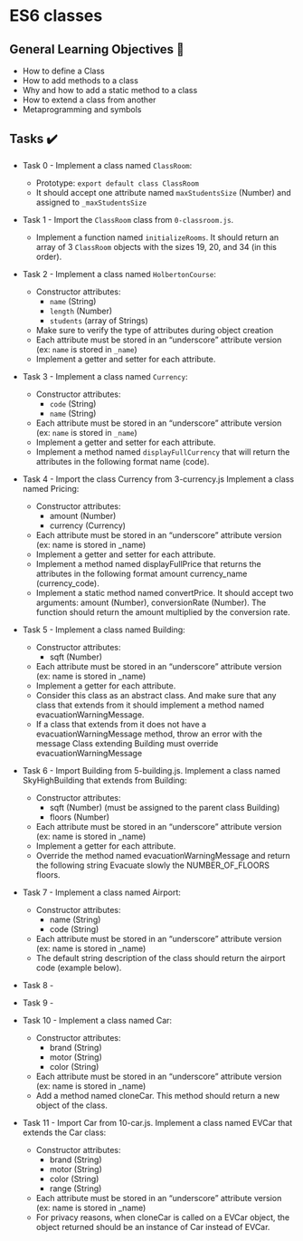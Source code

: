 # ES6 classes

## General Learning Objectives :scroll:

* How to define a Class
* How to add methods to a class
* Why and how to add a static method to a class
* How to extend a class from another
* Metaprogramming and symbols

## Tasks :heavy_check_mark:

* Task 0 - Implement a class named `ClassRoom`:
    - Prototype: `export default class ClassRoom`
    - It should accept one attribute named `maxStudentsSize` (Number) and assigned to `_maxStudentsSize`

* Task 1 - Import the `ClassRoom` class from `0-classroom.js`.
    - Implement a function named `initializeRooms`. It should return an array of 3 `ClassRoom` objects with the sizes 19, 20, and 34 (in this order).

* Task 2 - Implement a class named `HolbertonCourse`:
    - Constructor attributes:
        - `name` (String)
        - `length` (Number)
        - `students` (array of Strings)
    - Make sure to verify the type of attributes during object creation
    - Each attribute must be stored in an “underscore” attribute version (ex: `name` is stored in `_name`)
    - Implement a getter and setter for each attribute.

* Task 3 - Implement a class named `Currency`:
    - Constructor attributes:
        - `code` (String)
        - `name` (String)
    - Each attribute must be stored in an “underscore” attribute version (ex: `name` is stored in `_name`)
    - Implement a getter and setter for each attribute.
    - Implement a method named `displayFullCurrency` that will return the attributes in the following format name (code).

* Task 4 - Import the class Currency from 3-currency.js
    Implement a class named Pricing:
    - Constructor attributes:
        - amount (Number)
        - currency (Currency)
    - Each attribute must be stored in an “underscore” attribute version (ex: name is stored in _name)
    - Implement a getter and setter for each attribute.
    - Implement a method named displayFullPrice that returns the attributes in the following format amount currency_name (currency_code).
    - Implement a static method named convertPrice. It should accept two arguments: amount (Number), conversionRate (Number). The function should return the amount multiplied by the conversion rate.

* Task 5 - Implement a class named Building:
    - Constructor attributes:
        - sqft (Number)
    - Each attribute must be stored in an “underscore” attribute version (ex: name is stored in _name)
    - Implement a getter for each attribute.
    - Consider this class as an abstract class. And make sure that any class that extends from it should implement a method named evacuationWarningMessage.
    - If a class that extends from it does not have a evacuationWarningMessage method, throw an error with the message Class extending Building must override evacuationWarningMessage

* Task 6 - Import Building from 5-building.js.
    Implement a class named SkyHighBuilding that extends from Building:
    - Constructor attributes:
        - sqft (Number) (must be assigned to the parent class Building)
        - floors (Number)
    - Each attribute must be stored in an “underscore” attribute version (ex: name is stored in _name)
    - Implement a getter for each attribute.
    - Override the method named evacuationWarningMessage and return the following string Evacuate slowly the NUMBER_OF_FLOORS floors.

* Task 7 - Implement a class named Airport:
    - Constructor attributes:
        - name (String)
        - code (String)
    - Each attribute must be stored in an “underscore” attribute version (ex: name is stored in _name)
    - The default string description of the class should return the airport code (example below).

* Task 8 - 

* Task 9 - 

* Task 10 - Implement a class named Car:
    - Constructor attributes:
        - brand (String)
        - motor (String)
        - color (String)
    - Each attribute must be stored in an “underscore” attribute version (ex: name is stored in _name)
    - Add a method named cloneCar. This method should return a new object of the class.

* Task 11 - Import Car from 10-car.js.
    Implement a class named EVCar that extends the Car class:
    - Constructor attributes:
        - brand (String)
        - motor (String)
        - color (String)
        - range (String)
    - Each attribute must be stored in an “underscore” attribute version (ex: name is stored in _name)
    - For privacy reasons, when cloneCar is called on a EVCar object, the object returned should be an instance of Car instead of EVCar.
